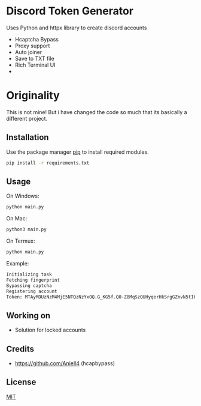 # Discord Token Generator

Uses Python and httpx library to create discord accounts
- Hcaptcha Bypass
- Proxy support
- Auto joiner
- Save to TXT file
- Rich Terminal UI
- 

# Originality

This is not mine!
But i have changed the code so much that its basically a different project.

## Installation

Use the package manager [pip](https://pip.pypa.io/en/stable/) to install required modules.

```bash
pip install -r requirements.txt
```


## Usage
On Windows:
```bash
python main.py
```
On Mac:
```bash
python3 main.py
```
On Termux:
```bash
python main.py
```

Example:

```bash
Initializing task
Fetching fingerprint
Bypassing captcha
Registering account
Token: MTAyMDUzNzM4MjE5NTQzNzYxOQ.G_KG5f.Q0-Z8MqSzQUHyqerHkSrgGZnvN5tIbYVOOVV_Y

```

## Working on
- Solution for locked accounts

## Credits
- https://github.com/Aniell4 (hcapbypass)

## License
[MIT](https://choosealicense.com/licenses/mit/)
